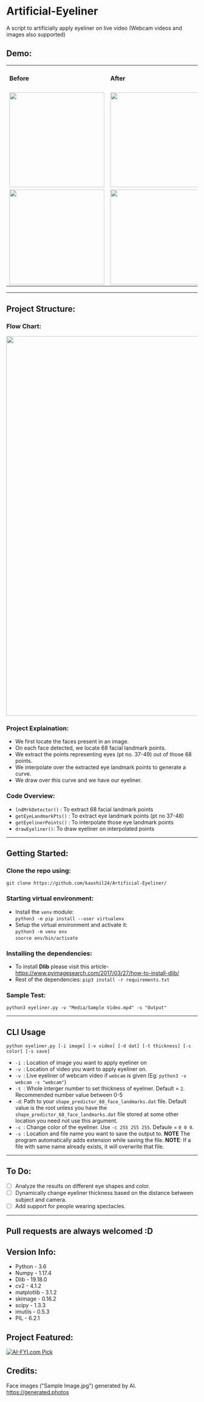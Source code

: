 # Artificial-Eyeliner
A script to artificially apply eyeliner on live video (Webcam videos and images also supported) 

## Demo:
<table>
  <tr>
    <td><h4>Before</h4></td>
    <td><h4>After</h4></td>
  </tr>
  <tr>
    <td><img src="https://github.com/kaushil24/Artificial-Eyeliner/blob/master/Media/Sample%20Image.jpg" height="250" width="250"></td>
    <td><img src="https://github.com/kaushil24/Artificial-Eyeliner/blob/master/Media/Output%20Image.png" height="250" width="250"></td>
  </tr>
   <tr>
    <td><img src="https://github.com/kaushil24/Artificial-Eyeliner/blob/master/Media/sample%20gif.gif" height="250" width="250"></td>
    <td><img src="https://github.com/kaushil24/Artificial-Eyeliner/blob/master/Media/output%20gif.gif" height="250" width="250"></td>
  </tr>
 </table>
 
 <hr>
 
 ## Project Structure:
 
 ### Flow Chart:
<img src="https://github.com/kaushil24/Artificial-Eyeliner/blob/master/Media/working.jpg" height="1000">

### Project Explaination:
* We first locate the faces present in an image. 
* On each face detected, we locate 68 facial landmark points.
* We extract the points representing eyes (pt no. 37-49) out of those 68 points.
* We interpolate over the extracted eye landmark points to generate a curve. 
* We draw over this curve and we have our eyeliner.

### Code Overview:
* ```lndMrkDetector()``` : To extract 68 facial landmark points
* ```getEyeLandmarkPts()``` : To extract eye landmark points (pt no 37-48)
* ```getEyelinerPoints()``` : To interpolate those eye landmark points
* ```drawEyeliner()```: To draw eyeliner on interpolated points
 
 <hr>
 
 ## Getting Started:
 ### Clone the repo using:<br>
 ```git clone https://github.com/kaushil24/Artificial-Eyeliner/```
 
 ### Starting virtual environment:
 * Install the ```venv``` module:<br>
 ```python3 -m pip install --user virtualenv```
 * Setup the virtual environment and activate it:<br>
 ```python3 -m venv env``` <br>
 ```source env/bin/activate```
  
 ### Installing the dependencies:
 * To install **Dlib** please visit this article-https://www.pyimagesearch.com/2017/03/27/how-to-install-dlib/
 * Rest of the dependencies:
 ```pip3 install -r requirements.txt```
 
 ### Sample Test:
 ```python3 eyeliner.py -v "Media/Sample Video.mp4" -s "Output"```
 
 <hr>
 
 ## CLI Usage
 ```python eyeliner.py [-i image] [-v video] [-d dat] [-t thickness] [-c color] [-s save]```
 * ```-i ```: Location of image you want to apply eyeliner on
 * ```-v ```: Location of video you want to apply eyeliner on.
 * ```-v ```: Live eyeliner of webcam video if ```webcam``` is given (Eg: ```python3 -v webcam -s "webcam"```)
 * ```-t ```: Whole interger number to set thickness of eyeliner. Default = ```2```. Recommended number value between 0-5
 * ```-d```: Path to your ```shape_predictor_68_face_landmarks.dat``` file. Default value is the root unless you have the ```shape_predictor_68_face_landmarks.dat``` file stored at some other location you need not use this argument.
 * ```-c ```: Change color of the eyeliner. Use ```-c 255 255 255```. Defaule = ```0 0 0```.
 * ```-s ```: Location and file name you want to save the output to. **NOTE** The program automatically adds extension while saving the file. **NOTE**: If a file with same name already exists, it will overwrite that file.

<hr>

## To Do:
- [ ] Analyze the results on different eye shapes and color.
- [ ] Dynamically change eyeliner thickness based on the distance between subject and camera.
- [ ] Add support for people wearing spectacles. 

<hr>

## Pull requests are always welcomed :D 

## Version Info:
* Python - 3.6
* Numpy - 1.17.4
* Dlib - 19.18.0
* cv2 - 4.1.2
* matplotlib - 3.1.2
* skimage - 0.16.2
* scipy - 1.3.3
* imutils - 0.5.3
* PIL - 6.2.1

## Project Featured:
[<img src="https://s3.amazonaws.com/ir_public/media/ai-fyi_badge_2x.png" alt="AI-FYI.com Pick">](https://www.youtube.com/watch?v=0rg921iw7l4)

## Credits:
Face images ("Sample Image.jpg") generated by AI. https://generated.photos
